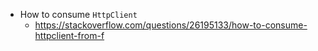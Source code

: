 * How to consume `HttpClient`
  * https://stackoverflow.com/questions/26195133/how-to-consume-httpclient-from-f

